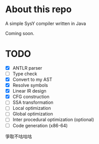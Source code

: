 # About this repo

A simple SysY compiler written in Java

Coming soon.

# TODO

- [X] ANTLR parser
- [ ] Type check
- [X] Convert to my AST
- [X] Resolve symbols
- [X] Linear IR design
- [X] CFG construction
- [ ] SSA transformation
- [ ] Local optimization
- [ ] Global optimization
- [ ] Inter procedural optimization (optional)
- [ ] Code generation (x86-64)

爭取不咕咕咕
